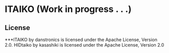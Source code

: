 # ITAIKO (Work in progress . . .)

## License
***ITAIKO by danstronics is licensed under the Apache License, Version 2.0. HIDtaiko by kasashiki is licensed under the Apache License, Version 2.0
